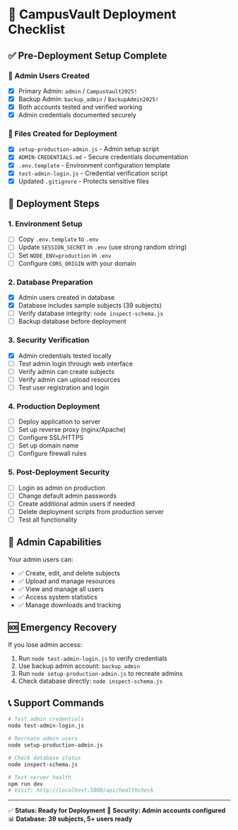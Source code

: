 # 🚀 CampusVault Deployment Checklist

## ✅ Pre-Deployment Setup Complete

### 🔐 Admin Users Created
- [x] Primary Admin: `admin` / `CampusVault2025!`
- [x] Backup Admin: `backup_admin` / `BackupAdmin2025!`
- [x] Both accounts tested and verified working
- [x] Admin credentials documented securely

### 📁 Files Created for Deployment
- [x] `setup-production-admin.js` - Admin setup script
- [x] `ADMIN-CREDENTIALS.md` - Secure credentials documentation
- [x] `.env.template` - Environment configuration template
- [x] `test-admin-login.js` - Credential verification script
- [x] Updated `.gitignore` - Protects sensitive files

## 🚢 Deployment Steps

### 1. Environment Setup
- [ ] Copy `.env.template` to `.env`
- [ ] Update `SESSION_SECRET` in `.env` (use strong random string)
- [ ] Set `NODE_ENV=production` in `.env`
- [ ] Configure `CORS_ORIGIN` with your domain

### 2. Database Preparation
- [x] Admin users created in database
- [x] Database includes sample subjects (39 subjects)
- [ ] Verify database integrity: `node inspect-schema.js`
- [ ] Backup database before deployment

### 3. Security Verification
- [x] Admin credentials tested locally
- [ ] Test admin login through web interface
- [ ] Verify admin can create subjects
- [ ] Verify admin can upload resources
- [ ] Test user registration and login

### 4. Production Deployment
- [ ] Deploy application to server
- [ ] Set up reverse proxy (nginx/Apache)
- [ ] Configure SSL/HTTPS
- [ ] Set up domain name
- [ ] Configure firewall rules

### 5. Post-Deployment Security
- [ ] Login as admin on production
- [ ] Change default admin passwords
- [ ] Create additional admin users if needed
- [ ] Delete deployment scripts from production server
- [ ] Test all functionality

## 🔧 Admin Capabilities
Your admin users can:
- ✅ Create, edit, and delete subjects
- ✅ Upload and manage resources
- ✅ View and manage all users
- ✅ Access system statistics
- ✅ Manage downloads and tracking

## 🆘 Emergency Recovery
If you lose admin access:
1. Run `node test-admin-login.js` to verify credentials
2. Use backup admin account: `backup_admin`
3. Run `node setup-production-admin.js` to recreate admins
4. Check database directly: `node inspect-schema.js`

## 📞 Support Commands
```bash
# Test admin credentials
node test-admin-login.js

# Recreate admin users
node setup-production-admin.js

# Check database status
node inspect-schema.js

# Test server health
npm run dev
# Visit: http://localhost:5000/api/healthcheck
```

---
✅ **Status: Ready for Deployment**
🔐 **Security: Admin accounts configured**
📊 **Database: 39 subjects, 5+ users ready**